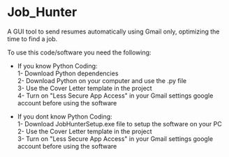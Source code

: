 # Job_Hunter
A GUI tool to send resumes automatically using Gmail only, optimizing the time to find a job.

To use this code/software you need the following:
  - If you know Python Coding:
   <br>1- Download Python dependencies
   <br>2- Download Python on your computer and use the .py file
   <br>3- Use the Cover Letter template in the project
   <br>4- Turn on "Less Secure App Access" in your Gmail settings google account before using the software
  
 - If you dont know Python Coding:
<br>1- Download JobHunterSetup.exe file to setup the software on your PC
<br>2- Use the Cover Letter template in the project
<br>3- Turn on "Less Secure App Access" in your Gmail settings google account before using the software
